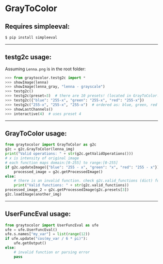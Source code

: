 # GrayToColor
## Requires simpleeval:  
```bash
$ pip install simpleeval
```
---
## testg2c usage:
Assuming `Lenna.png` is in the root folder:  
```python
>>> from graytocolor.testg2c import *
>>> showImage(lenna)
>>> showImage(lenna_gray, "lenna - grayscale")
>>> testg2c()
>>> testg2c(preset=3)  # there are 10 presets! (located in GrayToColor.py)
>>> testg2c({"blue": "255-x", "green": "255-x", "red": "255-x"})
>>> testg2c("255-x", "255-x", "255-x")  # ordered as: blue, green, red
>>> showLastChannels()
>>> interactive(4)  # uses preset 4
```
---
## GrayToColor usage:  
```python
from graytocolor import GrayToColor as g2c
g2c = g2c.GrayToColor(lenna_img)
print("Valid operations: " + str(g2c.getValidOperations()))
# x is intensity of original image
# each function maps domain:[0-255] to range:[0-255]
if g2c.updateImage({"blue": "255 - x", "green": "x", "red": "255 - x"}):
    processed_image = g2c.getProcessedImage()
else:
    # there is an invalid function. check g2c.valid_functions (dict) for the specific channel
    print("Valid functions: " + str(g2c.valid_functions))
processed_image_2 = g2c.getProcessedImage(g2c.presets[3])
g2c.loadImage(another_img)
```

---
## UserFuncEval usage:  
```python
from graytocolor import UserFuncEval as ufe
ufe = ufe.UserFuncEval()
ufe.s.names["my_var"] = list(range(12))
if ufe.update("cos(my_var / 6 * pi)"):
    ufe.getOutput()
else:
    # invalid function or parsing error
    pass
```
